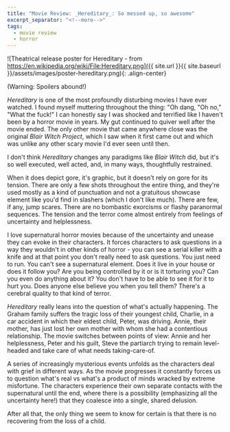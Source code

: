 ```yaml
---
title: "Movie Review: _Hereditary_: So messed up, so awesome"
excerpt_separator: "<!--more-->"
tags:
  - movie review
  - horror
---
```


![Theatrical release poster for Hereditary - from https://en.wikipedia.org/wiki/File:Hereditary.png]({{ site.url }}{{ site.baseurl }}/assets/images/poster-hereditary.png){: .align-center}

(Warning: Spoilers abound!)

*Hereditary* is one of the most profoundly disturbing movies I have ever watched. I found myself muttering throughout the thing: "Oh dang, "Oh no," "What the fuck!" <!--more--> I can honestly say I was shocked and terrified like I haven't been by a horror movie in years. My gut continued to quiver well after the movie ended. The only other movie that came anywhere close was the original *Blair Witch Project*, which I saw when it first came out and which was unlike any other scary movie I'd ever seen until then.

I don't think *Hereditary* changes any paradigms like *Blair Witch* did, but it's so well executed, well acted, and, in many ways, thoughtfully restrained.

When it does depict gore, it's graphic, but it doesn't rely on gore for its tension. There are only a few shots throughout the entire thing, and they're used mostly as a kind of punctuation and not a gratuitous showcase element like you'd find in slashers (which I don't like much). There are few, if any, jump scares. There are no bombastic exorcisms or flashy paranormal sequences. The tension and the terror come almost entirely from feelings of uncertainty and helplessness.

I love supernatural horror movies because of the uncertainty and unease they can evoke in their characters. It forces characters to ask questions in a way they wouldn't in other kinds of horror - you can see a serial killer with a knife and at that point you don't really need to ask questions. You just need to run. You can't see a supernatural element. Does it live in your house or does it follow you? Are you being controlled by it or is it torturing you? Can you even do anything about it? You don't have to be able to see it for it to hurt you. Does anyone else believe you when you tell them? There's a cerebral quality to that kind of terror.

*Hereditary* really leans into the question of what's actually happening. The Graham family suffers the tragic loss of their youngest child, Charlie, in a car accident in which their eldest child, Peter, was driving. Annie, their mother, has just lost her own mother with whom she had a contentious relationship. The movie switches between points of view: Annie and her helplessness, Peter and his guilt, Steve the partiarch trying to remain level-headed and take care of what needs taking-care-of.

A series of increasingly mysterious events unfolds as the characters deal with grief in different ways. As the movie progresses it constantly forces us to question what's real vs what's a product of minds wracked by extreme misfortune. The characters experience their own separate contacts with the supernatural until the end, where there is a possibility (emphasizing all the uncertainty here!) that they coalesce into a single, shared delusion.

After all that, the only thing we seem to know for certain is that there is no recovering from the loss of a child.